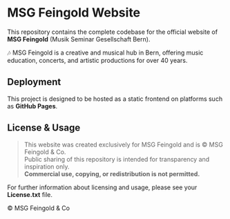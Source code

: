 # MSG Feingold Website

This repository contains the complete codebase for the official website of **MSG Feingold** (Musik Seminar Gesellschaft Bern).

🎶 MSG Feingold is a creative and musical hub in Bern, offering music education, concerts, and artistic productions for over 40 years.

## Deployment

This project is designed to be hosted as a static frontend on platforms such as **GitHub Pages**.

## License & Usage

> This website was created exclusively for MSG Feingold and is © MSG Feingold & Co.  
> Public sharing of this repository is intended for transparency and inspiration only.  
> **Commercial use, copying, or redistribution is not permitted.**

For further information about licensing and usage, please see your **License.txt** file.

© MSG Feingold & Co
